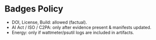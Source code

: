 
# Badges Policy

- DOI, License, Build: allowed (factual).
- AI Act / ISO / C2PA: only after evidence present & manifests updated.
- Energy: only if wattmeter/psutil logs are included in artifacts.
